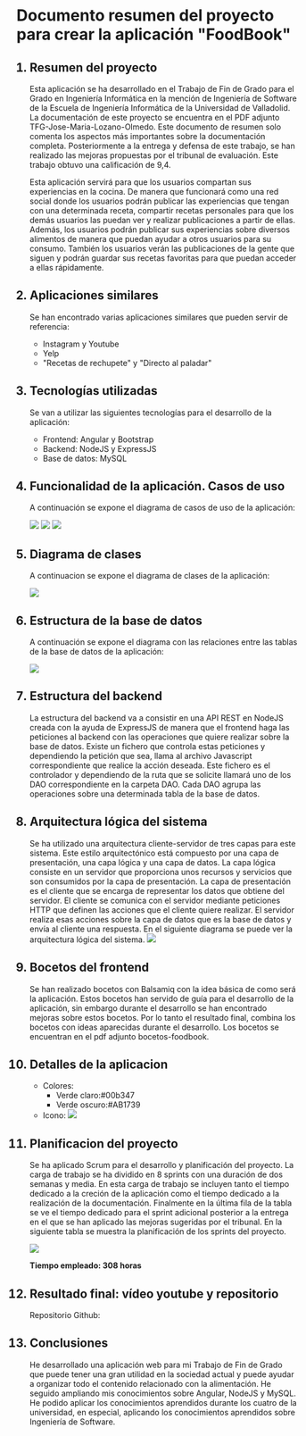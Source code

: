 <h1>Documento resumen del proyecto para crear la aplicación "FoodBook"</h1>

<ol>
<h2><li>Resumen del proyecto</li></h2>
<p>
Esta aplicación se ha desarrollado en el Trabajo de Fin de Grado para el Grado en Ingeniería Informática en la mención de Ingeniería de Software de la Escuela de Ingeniería Informática de la Universidad de Valladolid. La documentación de este proyecto se encuentra en el PDF adjunto TFG-Jose-Maria-Lozano-Olmedo. Este documento de resumen solo comenta los aspectos más importantes sobre la documentación completa. Posteriormente a la entrega y defensa de este trabajo, se han realizado las mejoras propuestas por el tribunal de evaluación. Este trabajo obtuvo una calificación de 9,4.


Esta aplicación servirá para que los usuarios compartan sus experiencias en la cocina. De manera que funcionará como una red social donde los usuarios podrán publicar las experiencias que tengan con una determinada receta, compartir recetas personales para que los demás usuarios las puedan ver y realizar publicaciones a partir de ellas. Además, los usuarios podrán publicar sus experiencias sobre diversos alimentos de manera que puedan ayudar a otros usuarios para su consumo. También los usuarios verán las publicaciones de la gente que siguen y podrán guardar sus recetas favoritas para que puedan acceder a ellas rápidamente. 
</p>




<h2><li>Aplicaciones similares</li></h2>
<p>Se han encontrado varias aplicaciones similares que pueden servir de referencia:</p>
<ul>
<li>Instagram y Youtube</li>
<li>Yelp</li>
<li>"Recetas de rechupete" y "Directo al paladar"</li>
</ul>



<h2><li>Tecnologías utilizadas</li></h2>
<p>Se van a utilizar las siguientes tecnologías para el desarrollo de la aplicación:</p>
<ul>
<li>Frontend: Angular y Bootstrap</li>
<li>Backend: NodeJS y ExpressJS</li>
<li>Base de datos: MySQL</li>
</ul>



<h2><li>Funcionalidad de la aplicación. Casos de uso</li></h2>
<p>A continuación se expone el diagrama de casos de uso de la aplicación:</p>
<img src="./diagramas/casos1.svg"/>
<img src="./diagramas/casos2.svg"/>
<img src="./diagramas/casos3.svg"/>


<h2><li>Diagrama de clases</li></h2>
<p>A continuacion se expone el diagrama de clases de la aplicación:</p>
<img src="./diagramas/clases.png"/>



<h2><li>Estructura de la base de datos</li></h2>
<p>A continuación se expone el diagrama con las relaciones entre las tablas de la base de datos de la aplicación:</p>
<img src="./diagramas/basedatos.svg"/>





<h2><li>Estructura del backend</li></h2>
<p>La estructura del backend va a consistir en una API REST en NodeJS creada con la ayuda de ExpressJS de manera que el frontend haga las peticiones al backend con las operaciones que quiere realizar sobre la base de datos. Existe un fichero que controla estas peticiones y dependiendo la petición que sea, llama al archivo Javascript correspondiente que realice la acción deseada.
Este fichero es el controlador y dependiendo de la ruta que se solicite llamará uno de los DAO correspondiente en la carpeta DAO. Cada DAO agrupa las operaciones sobre una determinada tabla de la base de datos. </p>



<h2><li>Arquitectura lógica del sistema</li></h2>
Se ha utilizado una arquitectura cliente-servidor de tres capas para este sistema. Este estilo arquitectónico está compuesto por una capa de presentación, una capa lógica y una capa de datos. La capa lógica consiste en un servidor que proporciona unos recursos y servicios que son consumidos por la capa de presentación. La capa de presentación es el cliente que se encarga de representar los datos que obtiene del servidor. El cliente se comunica con el servidor mediante peticiones HTTP que definen las acciones que el cliente quiere realizar. El servidor realiza esas acciones sobre la capa de datos que es la base de datos y envía al cliente una respuesta. En el siguiente diagrama se puede ver la arquitectura lógica del sistema.
<img src="./diagramas/arqlogica.svg"/>





<h2><li>Bocetos del frontend</li></h2>
Se han realizado bocetos con Balsamiq con la idea básica de como será la aplicación. Estos bocetos han servido de guía para el desarrollo de la aplicación, sin embargo durante el desarrollo se han encontrado mejoras sobre estos bocetos. Por lo tanto el resultado final, combina los bocetos con ideas aparecidas durante el desarrollo. Los bocetos se encuentran en el pdf adjunto bocetos-foodbook.



<h2><li>Detalles de la aplicacion</li></h2>
<ul>

<li>Colores:
<ul>
<li>Verde claro:#00b347</li>
<li>Verde oscuro:#AB1739</li>
</ul>
</li>
<li>
Icono:
<img src="./diagramas/icono.png"/>
</li>
</ul>
<h2><li>Planificacion del proyecto</li></h2>
<p>Se ha aplicado Scrum para el desarrollo y planificación del proyecto. La carga de trabajo se ha dividido en 8 sprints con una duración de dos semanas y media. En esta carga de trabajo se incluyen tanto el tiempo dedicado a la creción de la aplicación como el tiempo dedicado a la realización de la documentación. Finalmente en la última fila de la tabla se ve el tiempo dedicado para el sprint adicional posterior a la entrega en el que se han aplicado las mejoras sugeridas por el tribunal. En la siguiente tabla se muestra la planificación de los sprints del proyecto. </p>
<img src="./diagramas/tiempo.png"/>

<p><strong>Tiempo empleado: 308 horas</strong></p>



<h2><li>Resultado final: vídeo youtube y repositorio</li></h2>
Repositorio Github:


<h2><li>Conclusiones</li></h2>
He desarrollado una aplicación web para mi Trabajo de Fin de Grado que puede tener una gran utilidad en la sociedad actual y puede ayudar a organizar todo el contenido relacionado con la alimentación. He seguido ampliando mis conocimientos sobre Angular, NodeJS y MySQL. He podido aplicar los conocimientos aprendidos durante los cuatro de la universidad, en especial, aplicando los conocimientos aprendidos sobre Ingeniería de Software.


</ol>